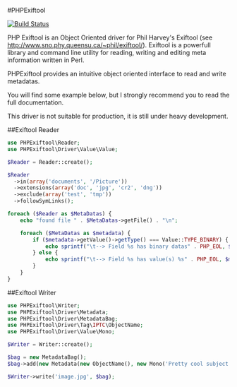 #PHPExiftool

[![Build Status](https://secure.travis-ci.org/romainneutron/PHPExiftool.png?branch=master)](http://travis-ci.org/romainneutron/PHPExiftool)

PHP Exiftool is an Object Oriented driver for Phil Harvey's Exiftool (see
http://www.sno.phy.queensu.ca/~phil/exiftool/).
Exiftool is a powerfull library and command line utility for reading, writing
and editing meta information written in Perl.

PHPExiftool provides an intuitive object oriented interface to read and write
metadatas.

You will find some example below, but I strongly recommend you to read the full
documentation.

This driver is not suitable for production, it is still under heavy development.

##Exiftool Reader

```php
use PHPExiftool\Reader;
use PHPExiftool\Driver\Value\Value;

$Reader = Reader::create();

$Reader
  ->in(array('documents', '/Picture'))
  ->extensions(array('doc', 'jpg', 'cr2', 'dng'))
  ->exclude(array('test', 'tmp'))
  ->followSymLinks();

foreach ($Reader as $MetaDatas) {
    echo "found file " . $MetaDatas->getFile() . "\n";

    foreach ($MetaDatas as $metadata) {
        if ($metadata->getValue()->getType() === Value::TYPE_BINARY) {
            echo sprintf("\t--> Field %s has binary datas" . PHP_EOL, $metadata->getTag());
        } else {
            echo sprintf("\t--> Field %s has value(s) %s" . PHP_EOL, $metadata->getTag(), $metadata->getValue()->asString());
        }
    }
}
```

##Exiftool Writer

```php
use PHPExiftool\Writer;
use PHPExiftool\Driver\Metadata;
use PHPExiftool\Driver\MetadataBag;
use PHPExiftool\Driver\Tag\IPTC\ObjectName;
use PHPExiftool\Driver\Value\Mono;

$Writer = Writer::create();

$bag = new MetadataBag();
$bag->add(new Metadata(new ObjectName(), new Mono('Pretty cool subject')));

$Writer->write('image.jpg', $bag);
```
